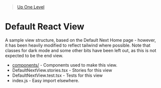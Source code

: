 > [Up One Level](../readme.md)

# Default React View

A sample view structure, based on the Default Next Home page - however, it has been heavily modified to reflect tailwind where possible. Note that classes for dark mode and some other bits have been left out, as this is not expected to be the end view.

- [components/](components/readme.md) - Components used to make this view.
- DefaultNextView.stories.tsx - Stories for this view
- DefaultNextView.test.tsx - Tests for this view
- index.js - Easy import elsewhere.